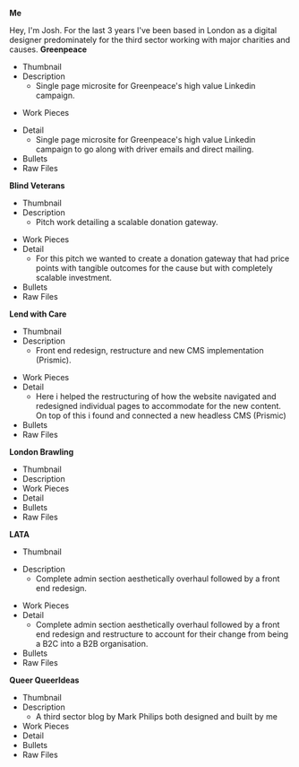 **Me**

Hey, I'm Josh. For the last 3 years I've been based in London as a digital designer predominately for the third sector working with major charities and causes.
**Greenpeace**
+ Thumbnail
+ Description
  + Single page microsite for Greenpeace's high value Linkedin campaign.
- Work Pieces
+ Detail
  + Single page microsite for Greenpeace's high value Linkedin campaign to go along with driver emails and direct mailing.
+ Bullets
+ Raw Files

**Blind Veterans**
+ Thumbnail
+ Description
  + Pitch work detailing a scalable donation gateway.
- Work Pieces
- Detail
  + For this pitch we wanted to create a donation gateway that had price points with tangible outcomes for the cause but with completely scalable investment.
- Bullets
- Raw Files

**Lend with Care**
+ Thumbnail
+ Description
  + Front end redesign, restructure and new CMS implementation (Prismic).
- Work Pieces
- Detail
  + Here i helped the restructuring of how the website navigated and redesigned individual pages to accommodate for the new content. On top of this i found and connected a new headless CMS (Prismic)
- Bullets
- Raw Files

**London Brawling**
- Thumbnail
- Description
- Work Pieces
- Detail
- Bullets
- Raw Files

**LATA**
- Thumbnail
+ Description
    + Complete admin section aesthetically overhaul followed by a front end redesign.
- Work Pieces
- Detail
  + Complete admin section aesthetically overhaul followed by a front end redesign and restructure to account for their change from being a B2C into a B2B organisation.
- Bullets
- Raw Files

**Queer QueerIdeas**
- Thumbnail
- Description
  + A third sector blog by Mark Philips both designed and built by me
- Work Pieces
- Detail
- Bullets
- Raw Files
